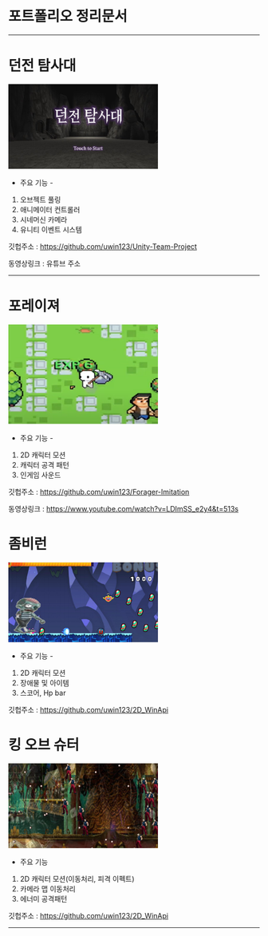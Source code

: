 # 포트폴리오 정리문서
------------
# 던전 탐사대
<img src="/Scipts/던탐.png" width="300" height="170">

- 주요 기능 - 
1. 오브젝트 풀링 
2. 애니메이터 컨트롤러
3. 시네머신 카메라
4. 유니티 이벤트 시스템

깃헙주소 : https://github.com/uwin123/Unity-Team-Project

동영상링크 :  유튜브 주소

------------

# 포레이져
<img src="/Scipts/포레이져.png" width="300" height="200">

- 주요 기능 -
1. 2D 캐릭터 모션
2. 캐릭터 공격 패턴 
3. 인게임 사운드 

깃헙주소 : https://github.com/uwin123/Forager-Imitation

동영상링크 : https://www.youtube.com/watch?v=LDImSS_e2y4&t=513s 

# 좀비런
<img src="/Scipts/좀비런.png" width="300" height="160">

- 주요 기능 - 
1. 2D 캐릭터 모션
2. 장애물 및 아이템
3. 스코어, Hp bar

깃헙주소 : https://github.com/uwin123/2D_WinApi

# 킹 오브 슈터
<img src="/Scipts/킹오브슈터.png" width="300" height="170">

- 주요 기능
1. 2D 캐릭터 모션(이동처리, 피격 이펙트)
2. 카메라 맵 이동처리
3. 에너미 공격패턴

깃헙주소 : https://github.com/uwin123/2D_WinApi

------------

